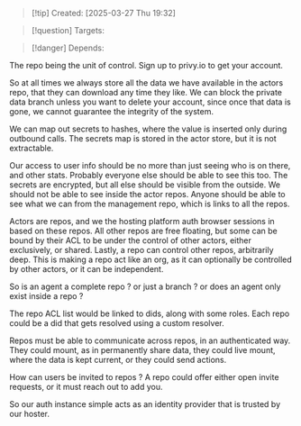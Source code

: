 
>[!tip] Created: [2025-03-27 Thu 19:32]

>[!question] Targets: 

>[!danger] Depends: 

The repo being the unit of control.
Sign up to privy.io to get your account.

So at all times we always store all the data we have available in the actors repo, that they can download any time they like.  We can block the private data branch unless you want to delete your account, since once that data is gone, we cannot guarantee the integrity of the system.

We can map out secrets to hashes, where the value is inserted only during outbound calls.
The secrets map is stored in the actor store, but it is not extractable.

Our access to user info should be no more than just seeing who is on there, and other stats.  Probably everyone else should be able to see this too.
The secrets are encrypted, but all else should be visible from the outside.
We should not be able to see inside the actor repos.
Anyone should be able to see what we can from the management repo, which is links to all the repos.

Actors are repos, and we the hosting platform auth browser sessions in based on these repos.
All other repos are free floating, but some can be bound by their ACL to be under the control of other actors, either exclusively, or shared.
Lastly, a repo can control other repos, arbitrarily deep.  This is making a repo act like an org, as it can optionally be controlled by other actors, or it can be independent.

So is an agent a complete repo ? or just a branch ? or does an agent only exist inside a repo ?

The repo ACL list would be linked to dids, along with some roles.
Each repo could be a did that gets resolved using a custom resolver.

Repos must be able to communicate across repos, in an authenticated way.
They could mount, as in permanently share data, they could live mount, where the data is kept current, or they could send actions.

How can users be invited to repos ?
A repo could offer either open invite requests, or it must reach out to add you.

So our auth instance simple acts as an identity provider that is trusted by our hoster.